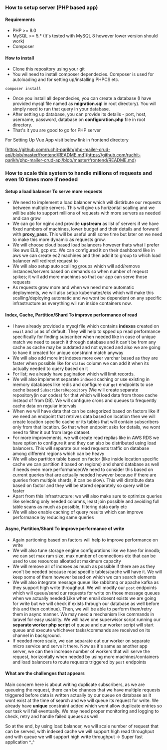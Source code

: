 ### How to setup server (PHP based app)

#### Requirements

- PHP >= 8.0
- MySQL >= 5.* (It's tested with MySQL 8 however lower version should work)
- Composer

#### How to install

- Clone this repository using your git
- You wil need to install composer dependecies. Composer is used for autoloading and for setting up/installing PHPCS etc.

```php
composer install
```

- Once you install all dependecies, you can create a database (I have provided mysql file named as **migration.sql** in root directory). You will simply need to run that query in your database.
- After setting up database, you can provide its details - port, host, username, password, database on **configuration.php** file in root directory.
- That's it you are good to go for PHP server

For Setting Up Vue App visit below link in frontend directory

[https://github.com/ruchit-parikh/php-mailer-crud-api/blob/master/frontend/README.md](https://github.com/ruchit-parikh/php-mailer-crud-api/blob/master/frontend/README.md)

### How to scale this system to handle millions of requests and even 10 times more if needed

#### Setup a load balancer To serve more requests
- We need to implement a load balancer which will distirbute our requests between multiple servers. This will give us horizontal scalling and we will be able to support millions of requests with more servers as needed and can grow
- We can go for nginx and provide **upstream** as list of servers if we have fixed numbers of machines, lower budget and their details and forward with **proxy_pass**. This will be useful until some time but later on we need to make this more dynamic as requests grow.
- We will choose cloud based load balancers however thats what I prefer like aws ELB, gcp etc. We can configured it on their dashboard like in aws we can create ec2 machines and then add it to group to which load balancer will redirect request to
- We will also setup auto scalling groups which will add/remove instances/servers based on demands so when number of reqeust spikes; it will add more machines so that our app can serve those requests
- As requests grow more and when we need more automatic deployments, we will also setup kubernates/eks which will make this scalling/deploying automatic and we wont be dependent on any specific infrastructure as everything wil run inside containers now.

#### Index, Cache, Partition/Shard To improve performance of read
- I have already provided a mysql file which contains **indexes** created on `email` and `id` as of default. They will help to spped up read performance specifically for finding subscriber when needed like in case of unique match we need to search it through database and it can't be from any cache as cache may be outdated and not synced and also we are going to have it created for unique constraint match anyway
- We will also add more int indexes more over varchar based as they are faster when possible like for `status` column we can add it when its actually needed to query based on it
- For list; we already have pagination which will limit records.
- We will also implement separate `indexed` caching or use existing in memory databases like redis and configure our `get` endpoints to use cache based `SubscribersRepository` (We will create separate repository(in our codes) for that which will load data from those cache instead of from DB). We will configure crons and queues to frequently cache data on regular intervals
- When we will have data that can be categorized based on factors like if we need an endpoint that retrives data based on location then we will create location specific cache or its tables that will contain subscribers only from that location. So that when endpoint asks for details, we wont need to filter it out from large dataset.
- For more improvements, we will create read replias like in AWS RDS we have option to configure it and they can also be distributed using load balancers. This will separate our read requests traffic on database among different regions which can be heavy
- We will also partition table based on factor (like inside location specific cache we can partition it based on regions) and shard database as well if needs even more performance(We need to consider this based on current queries that are actually needed however because if there are queries from multiple shards, it can be slow). This will distribute data based on factor and they will be stored separately so query will be faster
- Apart from this infrastructure; we will also make sure to optimize queries like selecting only needed columns, least join possible and avoiding full table scans as much as possible, filtering data early etc
- We will also enable caching of query results which can improve performance by reducing same queries

####  Async, Partition/Shard To improve performance of write
- Again partioning based on factors will help to improve performance on write
- We will also tune storage engine configurations like we have for innodb; we can set max ram size, max number of connections etc that can be used to use resources alloated at maximum capacity
- We will remove all of indexes as much as possible if there are as they won't be needed because read specific tables/cache will have it. We will keep some of them however based on which we can search elements
- We will also integrate message queue like rabbitmq or apache kafka as they support high write throughput. We will modify our `post` endpoints which will queue/send our requests for write on those message queues when we actually needed(Like when email doesnt exists we are going for write but we will check if exists through our database as well before this and then continue). Then, we will be able to perform them/retry them in async manner. We may need a mechanism like commands in laravel for easy usablity. We will have one superwisor script running our **separate worker php script** of queue and our worker script will start queue and execute whichever tasks/commands are received on its channel in background.
- If needed more scale, we can separate out our worker on separate micro service and serve it there. Now as it's same as another app server, we can then increase number of workers that will serve the request, horizontally when needed by using more machines/containers and load balancers to route requests triggered by `post` endpoints

#### What are the challenges that appears
Main concern here is about writing duplicate subscribers, as we are queueing the request, there can be chances that we have multiple requests triggered before data is written actually by our queue on database as it wont exist at the time of search and we will queue its request for write. We already have **unique** constraint added which wont allow duplicate entries so our task will fail eventually. We may need proper monitoring and logging to check, retry and handle failed queues as well.

So at the end, by using load balancer, we will scale number of request that can be served, with indexed cache we will support high read throughput and with queue we will support high write throughput -> Super fast application ^_^
